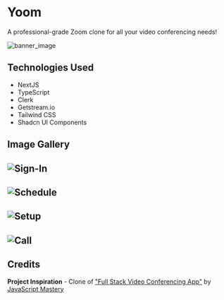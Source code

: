 # Yoom

A professional-grade Zoom clone for all your video conferencing needs!

![banner_image](https://i.imgur.com/2SU0RsM.png)

## Technologies Used
* NextJS
* TypeScript
* Clerk
* Getstream.io
* Tailwind CSS
* Shadcn UI Components

## Image Gallery
![Sign-In](https://i.imgur.com/CbLyGrL.png)
---
![Schedule](https://i.imgur.com/1YW1NDu.png)
---
![Setup](https://i.imgur.com/34VNsMm.png)
---
![Call](https://i.imgur.com/kwpT1ZY.png)
---

## Credits
**Project Inspiration** - Clone of ["Full Stack Video Conferencing App"](https://www.youtube.com/watch?v=R8CIO1DZ2b8&t=307s) by [JavaScript Mastery](https://www.youtube.com/@javascriptmastery)